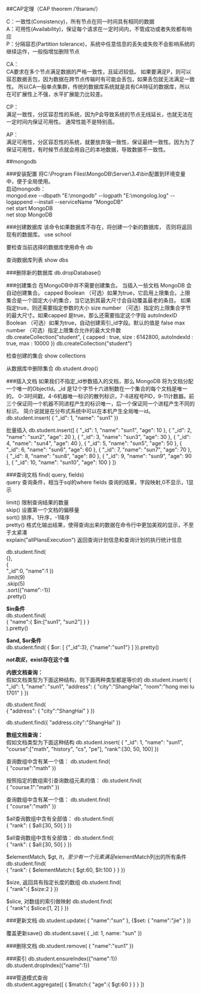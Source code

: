 ##CAP定理（CAP theorem /ˈθɪərəm/）

C：一致性(Consistency)，所有节点在同一时间具有相同的数据  
A：可用性(Availability)，保证每个请求在一定时间内，不管成功或者失败都有响应  
P：分隔容忍(Partition tolerance)，系统中任意信息的丢失或失败不会影响系统的继续运作，一般指增加删除节点

CA：  
    CA要求在多个节点满足数据的严格一致性，且延迟较低。
    如果要满足P，则可以容忍数据丢包，因为数据在跨节点传输时有可能会丢包，如果丢包就无法满足一致性。
    所以CA一般单点集群，传统的数据库系统就是具有CA特征的数据库，所以在可扩展性上不强，水平扩展能力比较差。

CP：  
    满足一致性，分区容忍性的系统，因为P会导致系统的节点无线延长，也就无法在一定时间内保证可用性。
    通常性能不是特别高。

AP：   
    满足可用性，分区容忍性的系统，就要放弃强一致性，保证最终一致性。因为为了保证可用性，有时候节点就会用自己的本地数据，导致数据不一致性。


##mongodb

###安装配置
将C:\Program Files\MongoDB\Server\3.4\bin配置到环境变量中，便于全局使用。  
启动mongodb：  
mongod.exe --dbpath "E:\mongodb" --logpath "E:\mongolog.log" --logappend --install --serviceName "MongoDB"  
net start MongoDB  
net stop MongoDB



###创建数据库
该命令如果数据库不存在，将创建一个新的数据库， 否则将返回现有的数据库。
use school  

要检查当前选择的数据库使用命令
db

查询数据库列表
show dbs

###删除新的数据库
db.dropDatabase()

###创建集合
在MongoDB中并不需要创建集合。 当插入一些文档 MongoDB 会自动创建集合。
capped	Boolean	（可选）如果为true，它启用上限集合。上限集合是一个固定大小的集合，当它达到其最大尺寸会自动覆盖最老的条目。 如果指定true，则还需要指定参数的大小
size	number	（可选）指定的上限集合字节的最大尺寸。如果capped 是true，那么还需要指定这个字段
autoIndexID	Boolean	（可选）如果为true，自动创建索引_id字段。默认的值是 false
max	number	（可选）指定上限集合允许的最大文件数
db.createCollection("student", { capped : true, size : 6142800, autoIndexId : true, max : 10000 })
db.createCollection("student")

检查创建的集合
show collections


从数据库中删除集合
db.student.drop()


###插入文档
如果我们不指定_id参数插入的文档，那么 MongoDB 将为文档分配一个唯一的ObjectId。_id 是12个字节十六进制数在一个集合的每个文档是唯一的。
0-3时间戳，4-6机器唯一标识的散列标识，7-8进程号PID，9-11计数器。前三个保证同一个机器不同进程产生的标识唯一，后一个保证同一个进程产生不同的标识。
简介说就是在分布式系统中可以在本机产生全局唯一id。
db.student.insert(
{
   "_id": 1,
   "name": "sun1"
})


批量插入
db.student.insert([
{
   "_id": 1,
   "name": "sun1",
   "age": 10
},
{
   "_id": 2,
   "name": "sun2",
   "age": 20
},
{
   "_id": 3,
   "name": "sun3",
   "age": 30
},
{
   "_id": 4,
   "name": "sun4",
   "age": 40
},
{
   "_id": 5,
   "name": "sun5",
   "age": 50
},
{
   "_id": 6,
   "name": "sun6",
   "age": 60
},
{
   "_id": 7,
   "name": "sun7",
   "age": 70
},
{
   "_id": 8,
   "name": "sun8",
   "age": 80
},
{
   "_id": 9,
   "name": "sun9",
   "age": 90
},
{
   "_id": 10,
   "name": "sun10",
   "age": 100
}
])


###查询文档
find( query, fields)  
query 查询条件，相当于sql的where
fields 查询的结果，字段映射,0不显示，1显示

limit() 限制查询结果的数量  
skip() 设置第一个文档的偏移量  
sort() 排序，1升序，-1降序  
pretty() 格式化输出结果，使得查询出来的数据在命令行中更加美观的显示，不至于太紧凑  
explain("allPlansExecution")  返回查询计划信息和查询计划的执行统计信息   

db.student.find(  
{},  
{  
    "_id":0,
    "name":1
})  
.limit(9)  
.skip(5)  
.sort({"name":-1})  
.pretty()  

**$in条件**  
db.student.find(  
{ "name":{ $in:["sun1", "sun2"] } }  
).pretty()


**$and, $or条件**  
db.student.find(
{
$or:
    [
        {"_id":3},
        {"name":"sun1"}
    ]
}).pretty()

**$not取反，$exist存在这个值**    

**内嵌文档查询：**   
假如文档类型为下面这种结构，则下面两种类型都是等价的
db.student.insert(
{
   "_id": 1,
   "name": "sun1",
   "address":
   {
        "city":"ShangHai",
        "room":"hong mei lu 1701"
   }
})

db.student.find(  
{ 
    "address":
    {
        "city":"ShangHai" 
    }
})
 
db.student.find({ "address.city":"ShangHai" })

**数组文档查询：**  
假如文档类型为下面这种结构
db.student.insert(
{
   "_id": 1,
   "name": "sun1",
   "course":["math", "history", "cs", "pe"],
   "rank":[30, 50, 100]
})

查询数组中含有某一个值：
db.student.find(  
{ 
    "course":"math"
})

按照指定的数组索引查询数组元素的值：
db.student.find(  
{ 
    "course.1":"math"
})

查询数组中含有某一个值：
db.student.find(  
{ 
    "course":"math"
})

$all查询数组中含有全部值：
db.student.find(  
{ 
    "rank":
    {
        $all:[30, 50]
    }
})

$all查询数组中含有全部值：
db.student.find(  
{ 
    "rank":
    {
        $all:[30, 50]
    }
})

$elementMatch, $gt, $lt，至少有一个元素满足$elementMatch列出的所有条件
db.student.find(  
{ 
    "rank":
    {
        $elementMatch:{ $gt:60, $lt:100 }
    }
})

$size, 返回具有指定长度的数组
db.student.find(  
{ 
    "rank":{ $size:2 }
})

$slice, 对数组的索引做映射
db.student.find(  
{ 
    "rank":{ $slice:[1, 2] }
})




###更新文档
db.student.update(
{
    "name":"sun"
},
{$set:
    {
        "name":"jie"
    }
})


覆盖更新save()
db.student.save(
{
   _id: 1,
   name: "sun"
})

###删除文档
db.student.remove(
{
    "name":"sun1"
})


###索引
db.student.ensureIndex({"name":1})  
db.student.droplndex({"name":1})  


###管道模式查询  
db.student.aggregate([
{
  $match:{
    "age":{ $gt:60 }
  }
}
])  